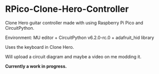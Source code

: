 # RPico-Clone-Hero-Controller

Clone Hero guitar controller made with using Raspberry Pi Pico and CircuitPython.

Environment: MU editor + CircuitPython v6.2.0-rc.0 + adafruit_hid library

Uses the keyboard in Clone Hero.

Will upload a circuit diagram and maybe a video on me modding it.

**Currently a work in progress.**
